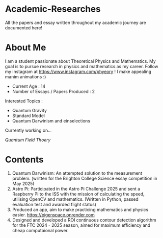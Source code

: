 # Academic-Researches
All the papers and essay written throughout my academic journey are documented here!

# About Me

I am a student passionate about Theoretical Physics and Mathematics. My goal is to pursue research in physics and mathematics as my career. 
Follow my instagram at https://www.instagram.com/phyeory ! I make appealing manim animations :)

- Current Age : 14
- Number of Essays / Papers Produced : 2

Interested Topics :
- Quantum Gravity
- Standard Model
- Quantum Darwinism and einselections

Currently working on...

*Quantum Field Thoery*

# Contents

1. Quantum Darwinism: An attempted solution to the measurement problem. (written for the Brighton College Science essay competition in May 2025)
2. Astro Pi: Participated in the Astro Pi Challenge 2025 and sent a Raspberry Pi to the ISS with the mission of calculating the speed, utilising OpenCV and mathematics. (Written in Python, passed evaluation test and awarded flight status)
3. Produced an app, aim to make practicing mathematics and physics easier. https://eigenspace.onrender.com
4. Designed and developed a ROI continuous contour detection algorithm for the FTC 2024 - 2025 season, aimed for maximum efficiency and cheap computaional power.
